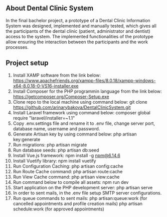 ## About Dental Clinic System

In the final bachelor project, a prototype of a Dental Clinic Information System was designed, implemented and manually tested, which gives all the participants of the dental clinic (patient, administrator and dentist) access to the system. The implemented functionalities of the prototype allow ensuring the interaction between the participants and the work processes.

## Project setup
1. Install XAMP software from the link below:
     https://www.apachefriends.org/xampp-files/8.0.18/xampp-windows-x64-8.0.18-0-VS16-installer.exe
2. Install Composer for the PHP programmin language from the link below:
    https://getcomposer.org/Composer-Setup.exe
3. Clone repo to the local machine using command below:
    git clone https://github.com/arinarybakova/DentalClinicSystem.git
4. Install Laravel framework using command below:
    composer global require "laravel/installer=~1.1"
5. Copy .env.settings file and rename it to .env file, change server port, database name, username and password.
6. Generate Artisan key by using command below:
    php artisan key:generate
7. Run migrations:
    php artisan migrate
8. Run database seeds:
   php artisan db:seed
9. Install Vue.js framework:
    npm install -g npm@6.14.6
10. Install Vuetify library:
    npm install vuetify
11. Run Configuration Caching:
    php artisan config:cache
12. Run Route Cache command:
    php artisan route:cache
13. Run View Cache command:
    php artisan view:cache
14. Run command below to compile all assets:
    npm run dev
15. Start application on the PHP development server:
    php artisan serve
16. In order to sent mails, in the .env file setup SMTP server configurations.
17. Run queue commands to sent mails:
         php artisan:queue:work  (for cancelled appointments and profile creation mails)
         php artisan schedule:work (for approved appointments)


